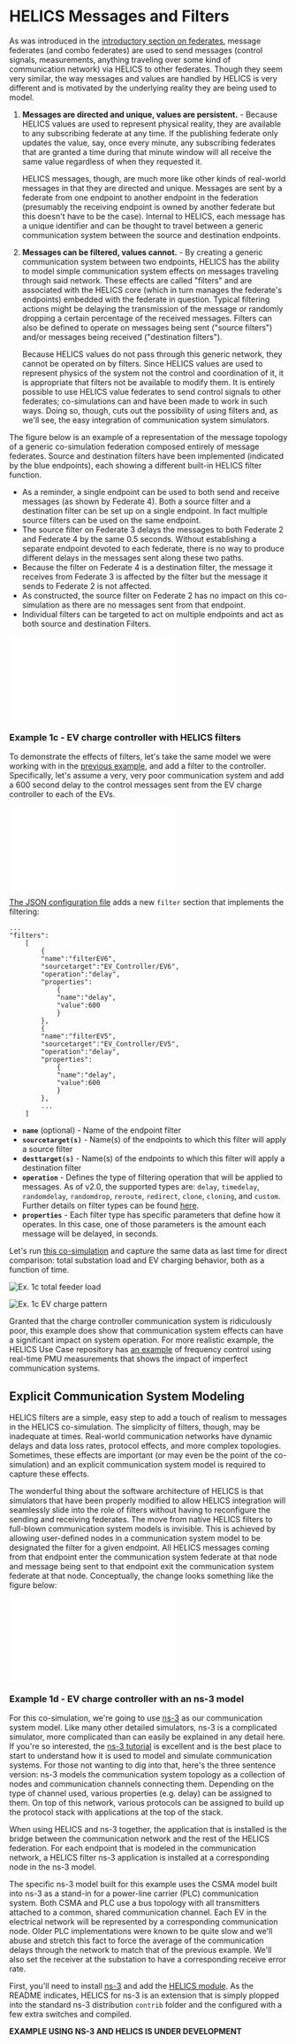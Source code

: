 # HELICS Messages and Filters #

As was introduced in the [introductory section on federates](./federates.md), message federates (and combo federates) are used to send messages (control signals, measurements, anything traveling over some kind of communication network) via HELICS to other federates.  Though they seem very similar, the way messages and values are handled by HELICS is very different and is motivated by the underlying reality they are being used to model.

  1. **Messages are directed and unique, values are persistent.** - Because HELICS values are used to represent physical reality, they are available to any subscribing federate at any time. If the publishing federate only updates the value, say, once every minute, any subscribing federates that are granted a time during that minute window will all receive the same value regardless of when they requested it. 

     HELICS messages, though, are much more like other kinds of real-world messages in that they are directed and unique. Messages are sent by a federate from one endpoint to another endpoint in the federation (presumably the receiving endpoint is owned by another federate but this doesn't have to be the case). Internal to HELICS, each message has a unique identifier and can be thought to travel between a generic communication system between the source and destination endpoints.
  
  2. **Messages can be filtered, values cannot.** - By creating a generic communication system between two endpoints, HELICS has the ability to model simple communication system effects on messages traveling through said network. These effects are called "filters" and are associated with the HELICS core (which in turn manages the federate's endpoints) embedded with the federate in question. Typical filtering actions might be delaying the transmission of the message or randomly dropping a certain percentage of the received messages. Filters can also be defined to operate on messages being sent ("source filters") and/or messages being received ("destination filters").

     Because HELICS values do not pass through this generic network, they cannot be operated on by filters. Since HELICS values are used to represent physics of the system not the control and coordination of it, it is appropriate that filters not be available to modify them. It is entirely possible to use HELICS value federates to send control signals to other federates; co-simulations can and have been made to work in such ways. Doing so, though, cuts out the possibility of using filters and, as we'll see, the easy integration of communication system simulators.
  
The figure below is an example of a representation of the message topology of a generic co-simulation federation composed entirely of message federates. Source and destination filters have been implemented (indicated by the blue endpoints), each showing a different built-in HELICS filter function. 
  
  * As a reminder, a single endpoint can be used to both send and receive messages (as shown by Federate 4). Both a source filter and a destination filter can be set up on a single endpoint.  In fact multiple source filters can be used on the same endpoint.
  * The source filter on Federate 3 delays the messages to both Federate 2 and Federate 4 by the same 0.5 seconds. Without establishing a separate endpoint devoted to each federate, there is no way to produce different delays in the messages sent along these two paths.
  * Because the filter on Federate 4 is a destination filter, the message it receives  from Federate 3 is affected by the filter but the message it sends to Federate 2 is not affected.
  * As constructed, the source filter on Federate 2 has no impact on this co-simulation as there are no messages sent from that endpoint.
  * Individual filters can be targeted to act on multiple endpoints and act as both source and destination Filters.

![messages and filters example](../img/messages_and_filters_example.pdf)
  
### Example 1c - EV charge controller with HELICS filters ###

To demonstrate the effects of filters, let's take the same model we were working with in the [previous example](./message_federates.md), and add a filter to the controller. Specifically, let's assume a very, very poor communication system and add a 600 second delay to the control messages sent from the EV charge controller to each of the EVs.

![Ex. 1c message topology](../img/ex1c_message_topology.pdf)

[The JSON configuration file](../../examples/user_guide_examples/Example_1c/EV_Controller/Control.json) adds a new `filter` section that implements the filtering:

```
...
"filters":
	[
		{
		"name":"filterEV6",
		"sourcetarget":"EV_Controller/EV6",
		"operation":"delay",
		"properties":
			{
			"name":"delay", 
			"value":600
			}
		},
		{
		"name":"filterEV5",
		"sourcetarget":"EV_Controller/EV5",
		"operation":"delay",
		"properties":
			{
			"name":"delay", 
			"value":600
			}
		},
		...
	]	
```

* **`name`** (optional) - Name of the endpoint filter
* **`sourcetarget(s)`** - Name(s) of the endpoints to which this filter will apply a source filter
* **`desttarget(s)`** - Name(s) of the endpoints to which this filter will apply a destination filter
* **`operation`** - Defines the type of filtering operation that will be applied to messages. As of v2.0, the supported types are: `delay`, `timedelay`, `randomdelay`, `randomdrop`, `reroute`, `redirect`, `clone`, `cloning`, and `custom`. Further details on filter types can be found [here](https://github.com/GMLC-TDC/HELICS-src/blob/master/docs/configuration/Filters.md).
* **`properties`** - Each filter type has specific parameters that define how it operates. In this case, one of those parameters is the amount each message will be delayed, in seconds.

Let's run [this co-simulation](../../examples/user_guide_examples/Example_1c/) and capture the same data as last time for direct comparison: total substation load and EV charging behavior, both as a function of time.

![Ex. 1c total feeder load](../img/Ex1c_Feeder_consumption.png)

![Ex. 1c EV charge pattern](../img/Ex1c_EV_outputs.png)


Granted that the charge controller communication system is ridiculously poor, this example does show that communication system effects can have a significant impact on system operation. For more realistic example, the HELICS Use Case repository has [an example](https://github.com/GMLC-TDC/HELICS-Use-Cases/tree/master/PNNL-Wide-Area-Control) of frequency control using real-time PMU measurements that shows the impact of imperfect communication systems.

## Explicit Communication System Modeling ##
HELICS filters are a simple, easy step to add a touch of realism to messages in the HELICS co-simulation. The simplicity of filters, though, may be inadequate at times. Real-world communication networks have dynamic delays and data loss rates, protocol effects, and more complex topologies. Sometimes, these effects are important (or may even be the point of the co-simulation) and an explicit communication system model is required to capture these effects. 

The wonderful thing about the software architecture of HELICS is that simulators that have been properly modified to allow HELICS integration will seamlessly slide into the role of filters without having to reconfigure the sending and receiving federates. The move from native HELICS filters to full-blown communication system models is invisible. This is achieved by allowing user-defined nodes in a communication system model to be designated the filter for a given endpoint. All HELICS messages coming from that endpoint enter the communication system federate at that node and message being sent to that endpoint exit the communication system federate at that node. Conceptually, the change looks something like the figure below:

![filters federate example](../img/filter_federate_example.pdf)


### Example 1d - EV charge controller with an ns-3 model ###
For this co-simulation, we're going to use [ns-3](https://www.nsnam.org) as our communication system model. Like many other detailed simulators, ns-3 is a complicated simulator, more complicated than can easily be explained in any detail here. If you're so interested, the [ns-3 tutorial](https://www.nsnam.org/docs/release/3.29/tutorial/html/index.html) is excellent and is the best place to start to understand how it is used to model and simulate communication systems. For those not wanting to dig into that, here's the three sentence version: ns-3 models the communication system topology as a collection of nodes and communication channels connecting them. Depending on the type of channel used, various properties (e.g. delay) can be assigned to them. On top of this network, various protocols can be assigned to build up the protocol stack with applications at the top of the stack. 

When using HELICS and ns-3 together, the application that is installed is the bridge between the communication network and the rest of the HELICS federation. For each endpoint that is modeled in the communication network, a HELICS filter ns-3 application is installed at a corresponding node in the ns-3 model. 

The specific ns-3 model built for this example uses the CSMA model built into ns-3 as a stand-in for a power-line carrier (PLC) communication system. Both CSMA and PLC use a bus topology with all transmitters attached to a common, shared communication channel. Each EV in the electrical network will be represented by a corresponding communication node. Older PLC implementations were known to be quite slow and we'll abuse and stretch this fact to force the average of the communication delays through the network to match that of the previous example. We'll also set the receiver at the substation to have a corresponding receive error rate. 

First, you'll need to install [ns-3](https://www.nsnam.org/docs/release/3.29/tutorial/html/getting-started.html#downloading-ns-3-using-git) and add the [HELICS module](https://github.com/GMLC-TDC/helics-ns3). As the README indicates, HELICS for ns-3 is an extension that is simply plopped into the standard ns-3 distribution `contrib` folder and the configured with a few extra switches and compiled.

**EXAMPLE USING NS-3 AND HELICS IS UNDER DEVELOPMENT**

<!--
Touhid is developing the ns-3 model

First, to make sure the model is working as intended, let's verify that performance of the communication system model is different when using the native HELICS filters vs a stand-alone communication network simulator.

(xxxxxxx - histogram of delay times for one communication burst)

We can see that when using the native HELICS filters the arrival times of all the messages (ignoring those that were randomly dropped) is exactly xxxxxxx seconds. The arrival times for the messages flowing through the ns-3 model, though, are much more varied as we might expect from a more fully represented communication system model.

What impact does this model have on the performance of the system?

(xxxxxxx - graphs: Substation load (using results from 1b, 1c, 1d) vs time; Number of EVs charging (using results from 1b, 1c, 1d) vs time)

(xxxxxxx - Graph showing impact at transmission level due to communication system effects.)

As you can see, xxxxxxx
-->